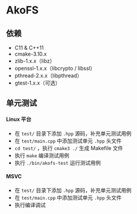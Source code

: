 # AkoFS

## 依赖

- C11 & C++11
- cmake-3.10.x
- zlib-1.x.x（libz）
- openssl-1.x.x（libcrypto / libssl）
- pthread-2.x.x（libpthread）
- gtest-1.x.x（可选）

## 单元测试

#### Linux 平台

- 在 `test/` 目录下添加 `.hpp` 源码，补充单元测试用例
- 在 `test/main.cpp` 中添加测试单元 `.hpp` 头文件
- `cd test/` ，执行 `cmake3 ./` 生成 Makefile 文件
- 执行 `make` 编译测试用例
- 执行 `./bin/akofs-test` 运行测试用例

#### MSVC 

- 在 `test/` 目录下添加 `.hpp` 源码，补充单元测试用例
- 在 `test/main.cpp` 中添加测试单元 `.hpp` 头文件
- 执行编译调试